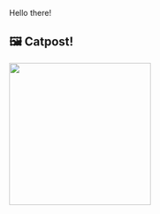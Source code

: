 Hello there!



## 🖼️ Catpost!

<sub>
    <img src="https://cdn2.thecatapi.com/images/a29.jpg" height="256">
</sub>

